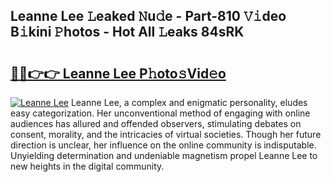 ## Leanne Lee 𝙻eaked 𝙽u𝚍e - Part-810 𝚅𝚒deo B𝚒kini 𝙿hotos - Hot All 𝙻eaks 84sRK

# <h2><a href="http://ld0hlbv.urlbe.top/?page=Leanne+Lee">🔗🔗👉👉 Leanne Lee P𝚑oto𝚜Vid𝚎o</a></h2>

[![Leanne Lee](https://i.imgur.com/eBuTRDB.gif)](http://ld0hlbv.urlbe.top/?page=Leanne+Lee)
Leanne Lee, a complex and enigmatic personality, eludes easy categorization. Her unconventional method of engaging with online audiences has allured and offended observers, stimulating debates on consent, morality, and the intricacies of virtual societies. Though her future direction is unclear, her influence on the online community is indisputable. Unyielding determination and undeniable magnetism propel Leanne Lee to new heights in the digital community.
